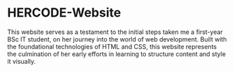 # HERCODE-Website
This website serves as a testament to the initial steps taken me a first-year BSc IT student, on her journey into the world of web development. Built with the foundational technologies of HTML and CSS, this website represents the culmination of her early efforts in learning to structure content and style it visually.
